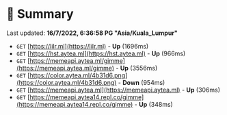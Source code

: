 # 📖 Summary
Last updated: **16/7/2022, 6:36:58 PG "Asia/Kuala_Lumpur"**

- `GET` [https://lilr.ml](https://lilr.ml) - **Up** (1696ms)
- `GET` [https://hst.aytea.ml](https://hst.aytea.ml) - **Up** (966ms)
- `GET` [https://memeapi.aytea.ml/gimme](https://memeapi.aytea.ml/gimme) - **Up** (3556ms)
- `GET` [https://color.aytea.ml/4b31d6.png](https://color.aytea.ml/4b31d6.png) - **Down** (954ms)
- `GET` [https://memeapi.aytea.ml](https://memeapi.aytea.ml) - **Up** (306ms)
- `GET` [https://memeapi.aytea14.repl.co/gimme](https://memeapi.aytea14.repl.co/gimme) - **Up** (348ms)
